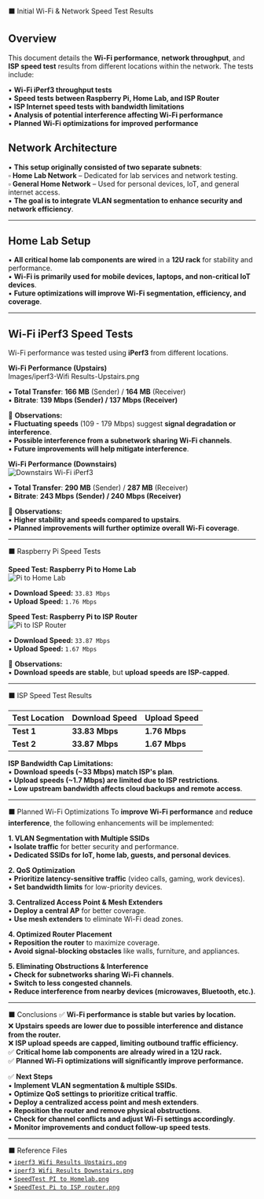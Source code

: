 ⬛️ Initial Wi-Fi & Network Speed Test Results

## Overview
This document details the **Wi-Fi performance**, **network throughput**, and **ISP speed test** results from different locations within the network. The tests include:

▪️ **Wi-Fi iPerf3 throughput tests**  
▪️ **Speed tests between Raspberry Pi, Home Lab, and ISP Router**  
▪️ **ISP Internet speed tests with bandwidth limitations**  
▪️ **Analysis of potential interference affecting Wi-Fi performance**  
▪️ **Planned Wi-Fi optimizations for improved performance**  

## Network Architecture
▪️ **This setup originally consisted of two separate subnets**:  
▫️ **Home Lab Network** – Dedicated for lab services and network testing.  
▫️ **General Home Network** – Used for personal devices, IoT, and general internet access.  
▪️ **The goal is to integrate VLAN segmentation to enhance security and network efficiency**.  

---

## Home Lab Setup  
▪️ **All critical home lab components are wired** in a **12U rack** for stability and performance.  
▪️ **Wi-Fi is primarily used for mobile devices, laptops, and non-critical IoT devices**.  
▪️ **Future optimizations will improve Wi-Fi segmentation, efficiency, and coverage**.  

---

## Wi-Fi iPerf3 Speed Tests
Wi-Fi performance was tested using **iPerf3** from different locations.  

**Wi-Fi Performance (Upstairs)**  
Images/iperf3-Wifi Results-Upstairs.png

▪️ **Total Transfer**: **166 MB** (Sender) / **164 MB** (Receiver)  
▪️ **Bitrate**: **139 Mbps (Sender) / 137 Mbps (Receiver)**  

📌 **Observations:**  
▪️ **Fluctuating speeds** (109 - 179 Mbps) suggest **signal degradation or interference**.  
▪️ **Possible interference from a subnetwork sharing Wi-Fi channels**.  
▪️ **Future improvements will help mitigate interference**.  

 **Wi-Fi Performance (Downstairs)**  
![Downstairs Wi-Fi iPerf3](../iperf3%20Wifi%20Results%20Downstairs.png)  

▪️ **Total Transfer**: **290 MB** (Sender) / **287 MB** (Receiver)  
▪️ **Bitrate**: **243 Mbps (Sender) / 240 Mbps (Receiver)**  

📌 **Observations:**  
▪️ **Higher stability and speeds compared to upstairs**.  
▪️ **Planned improvements will further optimize overall Wi-Fi coverage**.  

---

⬛️ Raspberry Pi Speed Tests  

 **Speed Test: Raspberry Pi to Home Lab**  
![Pi to Home Lab](../SpeedTest%20PI%20to%20Homelab.png)  

▪️ **Download Speed:** `33.83 Mbps`  
▪️ **Upload Speed:** `1.76 Mbps`  

 **Speed Test: Raspberry Pi to ISP Router**  
![Pi to ISP Router](../SpeedTest%20Pi%20to%20ISP%20router.png)  

▪️ **Download Speed:** `33.87 Mbps`  
▪️ **Upload Speed:** `1.67 Mbps`  

📌 **Observations:**  
▪️ **Download speeds are stable**, but **upload speeds are ISP-capped**.  

---

⬛️ ISP Speed Test Results  

| Test Location | Download Speed | Upload Speed |
|--------------|---------------|-------------|
| **Test 1** | **33.83 Mbps** | **1.76 Mbps** |
| **Test 2** | **33.87 Mbps** | **1.67 Mbps** |

 **ISP Bandwidth Cap Limitations:**  
▪️ **Download speeds (~33 Mbps) match ISP's plan**.  
▪️ **Upload speeds (~1.7 Mbps) are limited due to ISP restrictions**.  
▪️ **Low upstream bandwidth affects cloud backups and remote access**.  

---

⬛️ Planned Wi-Fi Optimizations
To **improve Wi-Fi performance** and **reduce interference**, the following enhancements will be implemented:  

 **1. VLAN Segmentation with Multiple SSIDs**  
▪️ **Isolate traffic** for better security and performance.  
▪️ **Dedicated SSIDs for IoT, home lab, guests, and personal devices**.  

 **2. QoS Optimization**  
▪️ **Prioritize latency-sensitive traffic** (video calls, gaming, work devices).  
▪️ **Set bandwidth limits** for low-priority devices.  

 **3. Centralized Access Point & Mesh Extenders**  
▪️ **Deploy a central AP** for better coverage.  
▪️ **Use mesh extenders** to eliminate Wi-Fi dead zones.  

 **4. Optimized Router Placement**  
▪️ **Reposition the router** to maximize coverage.  
▪️ **Avoid signal-blocking obstacles** like walls, furniture, and appliances.  

 **5. Eliminating Obstructions & Interference**  
▪️ **Check for subnetworks sharing Wi-Fi channels**.  
▪️ **Switch to less congested channels**.  
▪️ **Reduce interference from nearby devices (microwaves, Bluetooth, etc.)**.  

---

⬛️ Conclusions
✅ **Wi-Fi performance is stable but varies by location.**  
❌ **Upstairs speeds are lower due to possible interference and distance from the router.**  
❌ **ISP upload speeds are capped, limiting outbound traffic efficiency.**  
✅ **Critical home lab components are already wired in a 12U rack.**  
✅ **Planned Wi-Fi optimizations will significantly improve performance.**  

✅ **Next Steps**  
▪️ **Implement VLAN segmentation & multiple SSIDs**.  
▪️ **Optimize QoS settings to prioritize critical traffic**.  
▪️ **Deploy a centralized access point and mesh extenders**.  
▪️ **Reposition the router and remove physical obstructions**.  
▪️ **Check for channel conflicts and adjust Wi-Fi settings accordingly**.  
▪️ **Monitor improvements and conduct follow-up speed tests**.  

---

⬛️ Reference Files  
▪️ [`iperf3 Wifi Results Upstairs.png`](../iperf3%20Wifi%20Results%20Upstairs.png)  
▪️ [`iperf3 Wifi Results Downstairs.png`](../iperf3%20Wifi%20Results%20Downstairs.png)  
▪️ [`SpeedTest PI to Homelab.png`](../SpeedTest%20PI%20to%20Homelab.png)  
▪️ [`SpeedTest Pi to ISP router.png`](../SpeedTest%20Pi%20to%20ISP%20router.png)  

